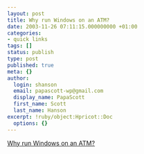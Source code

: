 ```yaml
---
layout: post
title: Why run Windows on an ATM?
date: 2003-11-26 07:11:15.000000000 +01:00
categories:
- quick links
tags: []
status: publish
type: post
published: true
meta: {}
author:
  login: shanson
  email: papascott-wp@gmail.com
  display_name: PapaScott
  first_name: Scott
  last_name: Hanson
excerpt: !ruby/object:Hpricot::Doc
  options: {}
---
```

<p><a title="It's actually quite common" href="http://simon.incutio.com/archive/2003/11/26/windowsOnATMs">Why run Windows on an ATM?</a></p>
